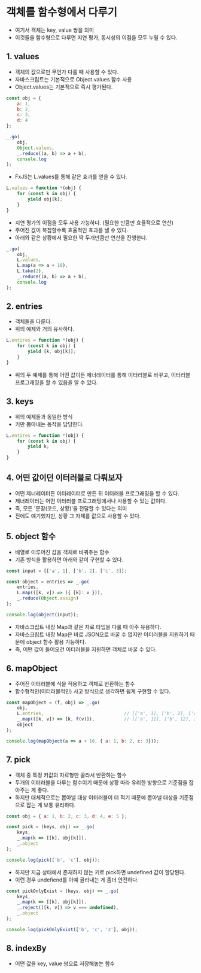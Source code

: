 # 객체를 함수형에서 다루기
- 여기서 객체는 key, value 쌍을 의미
- 이것들을 함수형으로 다루면 지연 평가, 동시성의 이점을 모두 누릴 수 있다.

## 1. values
- 객체의 값으로만 무언가 다룰 때 사용할 수 있다.
- 자바스크립트는 기본적으로 Object.values 함수 사용
- Object.values는 기본적으로 즉시 평가된다.
```js
const obj = {
    a: 1,
    b: 2,
    c: 3,
    d: 4
};

_.go(
    obj,
    Object.values,
    _.reduce((a, b) => a + b),
    console.log
);
```

- FxJS는 L.values를 통해 같은 효과를 얻을 수 있다.
```js
L.values = function *(obj) {
    for (const k in obj) {
        yield obj[k];
    }
}
```

- 지연 평가의 이점을 모두 사용 가능하다. (필요한 만큼만 효율적으로 연산)
- 주어진 값이 복잡할수록 효율적인 효과를 낼 수 있다.
- 아래와 같은 상황에서 필요한 딱 두개만큼만 연산을 진행한다.
```js
_.go(
    obj,
    L.values,
    L.map(a => a + 10),
    L.take(2),
    _.reduce((a, b) => a + b),
    console.log
);
```

## 2. entries
- 객체들을 다룬다.
- 위의 예제와 거의 유사하다.
```js
L.entires = function *(obj) {
    for (const k in obj) {
        yield [k, obj[k]];
    }
}
```

- 위의 두 예제를 통해 어떤 값이든 제너레이터를 통해 이터러블로 바꾸고, 이터러블 프로그래밍을 할 수 있음을 알 수 있다.

## 3. keys
- 위의 예제들과 동일한 방식
- 키만 뽑아내는 동작을 담당한다.
```js
L.entires = function *(obj) {
    for (const k in obj) {
        yield k;
    }
}
```

## 4. 어떤 값이던 이터러블로 다뤄보자
- 어떤 제너레이터든 이터레이터로 만든 뒤 이터러블 프로그래밍을 할 수 있다.
- 제너레이터는 어떤 이터러블 프로그래밍에서나 사용할 수 있는 값이다.
- 즉, 모든 '문장(코드, 상황)'을 전달할 수 있다는 의미
- 전에도 얘기했지만, 상황 그 자체를 값으로 사용할 수 있다.

## 5. object 함수
- 배열로 이루어진 값을 객체로 바꿔주는 함수
- 기존 방식을 활용하면 아래와 같이 구현할 수 있다.
```js
const input = [['a', 1], ['b', 2], ['c', 3]];

const object = entries => _.go(
    entries,
    L.map(([k, v]) => ({ [k]: v })),
    _.reduce(Object.assign)
);

console.log(object(input));
```

- 자바스크립트 내장 Map과 같은 자료 타입을 다룰 때 아주 유용하다.
- 자바스크립트 내장 Map은 바로 JSON으로 바꿀 수 없지만 이터러블을 지원하기 때문에 object 함수 활용 가능하다.
- 즉, 어떤 값이 들어오건 이터러블을 지원하면 객체로 바꿀 수 있다.

## 6. mapObject
- 주어진 이터러블에 식을 적용하고 객체로 반환하는 함수
- 함수형적인(이터러블적인) 사고 방식으로 생각하면 쉽게 구현할 수 있다.
```js
const mapObject = (f, obj) => _.go(
    obj,
    L.entries,                              // [['a', 1], ['b', 2], ['c', 3]]
    _.map(([k, v]) => [k, f(v)]),           // [['a', 11], ['b', 12], ['c', 13]]
    object
);

console.log(mapObject(a => a + 10, { a: 1, b: 2, c: 3}));
```

## 7. pick
- 객체 중 특정 키값의 자료형만 골라서 반환하는 함수
- 두개의 이터러블을 다루는 함수이기 때문에 상황 따라 유리한 방향으로 기준점을 잡아주는 게 좋다.
- 하지만 대체적으로는 뽑아낼 대상 이터러블이 더 적기 때문에 뽑아낼 대상을 기준점으로 잡는 게 보통 유리하다.
```js
const obj = { a: 1, b: 2, c: 3, d: 4, e: 5 };

const pick = (keys, obj) => _.go(
    keys,
    _.map(k => [[k], obj[k]]),
    _.object
);

console.log(pick(['b', 'c'], obj));
```

- 하지만 지금 상태에서 존재하지 않는 키로 pick하면 undefined 값이 할당된다.
- 이런 경우 undefiend를 아예 골라내는 게 좀더 안전하다.
```js
const pickOnlyExist = (keys, obj) => _.go(
    keys,
    _.map(k => [[k], obj[k]]),
    _.reject(([k, v]) => v === undefined),
    _.object
);

console.log(pickOnlyExist(['b', 'c', 'z'], obj));
```

## 8. indexBy
- 어떤 값을 key, value 쌍으로 저장해놓는 함수
